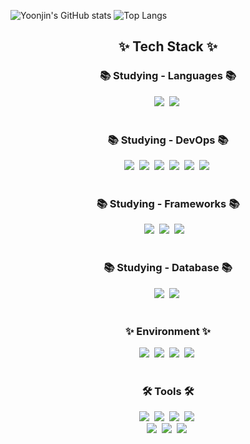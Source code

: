 <div align="center">
  <src="https://github.com/user-attachments/assets/8d3b51f1-dfb7-4bbd-b58c-b4a45cf9ad49" />
</div>

![Yoonjin's GitHub stats](https://github-readme-stats.vercel.app/api?username=yj0331yj&show_icons=true&theme=radical)
![Top Langs](https://github-readme-stats.vercel.app/api/top-langs/?username=yj0331yj)

<h2 align="center">✨ Tech Stack ✨</h2>
<h3 align="center">📚 Studying - Languages 📚</h3>
<div align="center">
<img src="https://img.shields.io/badge/python-3670A0?style=for-the-badge&logo=python&logoColor=ffdd54" />&nbsp
<img src="https://img.shields.io/badge/-SQL-000?&logo=MySQL&logoColor=4479A1" />&nbsp
</div>

<br>

<h3 align="center">📚 Studying - DevOps 📚</h3>
<div align="center">
  <img src="https://img.shields.io/badge/AWS-%23FF9900.svg?style=for-the-badge&logo=amazon-aws&logoColor=white" />&nbsp
  <img src="https://img.shields.io/badge/docker-257bd6?style=for-the-badge&logo=docker&logoColor=white" />&nbsp
  <img src="https://img.shields.io/badge/Apache%20Airflow-017CEE?style=for-the-badge&logo=Apache%20Airflow&logoColor=white" />&nbsp
  <img src="https://img.shields.io/badge/-ElasticSearch-005571?style=for-the-badge&logo=elasticsearch" />&nbsp 
  <img src="https://img.shields.io/badge/-Logstash-A9A9A9?logo=Logstash&logoColor=005571" />&nbsp 
  <img src="https://img.shields.io/badge/Kibana-005571?&style=plastic&logo=Kibana&logoColor=white" />&nbsp
</div>

<br>

<h3 align="center">📚 Studying - Frameworks 📚</h3>
<div align="center">
  <img src="https://img.shields.io/badge/flask-%23000.svg?style=for-the-badge&logo=flask&logoColor=white" />&nbsp
  <img src="https://img.shields.io/badge/Apache_Kafka-231F20?style=for-the-badge&logo=apache-kafka&logoColor=white" />&nbsp
  <img src="https://img.shields.io/badge/Apache%20Spark-FDEE21?style=flat-square&logo=apachespark&logoColor=black" />&nbsp
  <img src="" />&nbsp
</div>

<br>

<h3 align="center">📚 Studying - Database 📚</h3>
<div align="center">
  <img src="https://img.shields.io/badge/postgres-%23316192.svg?style=for-the-badge&logo=postgresql&logoColor=white" />&nbsp
  <img src="https://img.shields.io/badge/mysql-4479A1.svg?style=for-the-badge&logo=mysql&logoColor=white" />&nbsp 
</div>

<br>

<h3 align="center">✨ Environment ✨</h3>
<div align="center">
  <img src="https://img.shields.io/badge/jupyter-%23FA0F00.svg?style=for-the-badge&logo=jupyter&logoColor=white" />&nbsp 
  <img src="https://img.shields.io/badge/pycharm-143?style=for-the-badge&logo=pycharm&logoColor=black&color=black&labelColor=green" />&nbsp 
  <img src="https://img.shields.io/badge/Visual%20Studio%20Code-0078d7.svg?style=for-the-badge&logo=visual-studio-code&logoColor=white" />&nbsp 
  <img src="https://img.shields.io/badge/Linux-FCC624?style=for-the-badge&logo=linux&logoColor=black" />&nbsp 
</div>

<br>

<h3 align="center">🛠 Tools 🛠</h3>
<div align="center">
  <img src="https://img.shields.io/badge/dbeaver-382923?style=flat&logo=dbeaver&logoColor=white" />&nbsp 
  <img src="https://img.shields.io/badge/Slack-4A154B?style=for-the-badge&logo=slack&logoColor=white" />&nbsp
  <img src="https://img.shields.io/badge/github-181717.svg?style=for-the-badge&logo=github&logoColor=white" />&nbsp
  <img src="https://img.shields.io/badge/Notion-F3F3F3.svg?style=for-the-badge&logo=notion&logoColor=black" />&nbsp
</div>

<div align="center">
  <img src="https://img.shields.io/badge/Obsidian-%23483699.svg?style=for-the-badge&logo=obsidian&logoColor=white" />&nbsp
  <img src="https://img.shields.io/badge/figma-F24E1E.svg?style=for-the-badge&logo=figma&logoColor=white" />&nbsp
  <img src="https://img.shields.io/badge/Colab-2C2C32.svg?style=for-the-badge&logo=googlecolab&logoColor=F9AB00" />&nbsp
</div>
